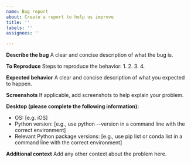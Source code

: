 ```yaml
---
name: Bug report
about: Create a report to help us improve
title: ''
labels: ''
assignees: ''

---
```


**Describe the bug**
A clear and concise description of what the bug is.

**To Reproduce**
Steps to reproduce the behavior:
1. 
2. 
3. 
4. 

**Expected behavior**
A clear and concise description of what you expected to happen.

**Screenshots**
If applicable, add screenshots to help explain your problem.

**Desktop (please complete the following information):**
 - OS: [e.g. iOS]
 - Python version: [e.g., use python --version in a command line with the correct environment]
 - Relevant Python package versions: [e.g., use pip list or conda list in a command line with the correct environment]

**Additional context**
Add any other context about the problem here.
